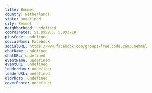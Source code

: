 ```yaml
---
title: Bemmel
country: Netherlands
state: undefined
city: Bemmel
neighborhood: undefined
coordinates: 51.899913, 5.893718
plusCode: undefined
socialName: Facebook
socialURL: https://www.facebook.com/groups/free.code.camp.bemmel
chatName: undefined
chatURL: undefined
eventName: undefined
eventURL: undefined
leaderName: undefined
leaderURL: undefined
oldPhoto: undefined
coverPhoto: undefined
---
```

